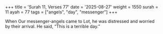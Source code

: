 +++
title = 'Surah 11, Verses 77'
date = '2025-08-27'
weight = 1550
surah = 11
ayah = 77
tags = ["angels", "day", "messenger"]
+++

When Our messenger-angels came to Lot, he was distressed and worried by their arrival. He said, “This is a terrible day.”